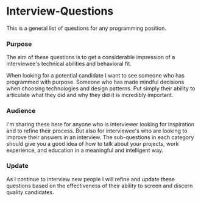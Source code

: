 # Interview-Questions

This is a general list of questions for any programming position. 

### Purpose
The aim of these questions is to get a considerable impression of a interviewee's technical abilities and behavioral fit.

When looking for a potential candidate I want to see someone who has programmed with purpose. Someone who has made mindful decisions when choosing technologies and design patterns. Put simply their ability to articulate what they did and why they did it is incredibly important. 

### Audience 
I'm sharing these here for anyone who is interviewer looking for inspiration and to refine their process. 
But also for interviewee's who are looking to improve their answers in an interview. The sub-questions in each category should give you a good idea of how to talk about your projects, work experience, and education in a meaningful and intelligent way.

### Update
As I continue to interview new people I will refine and update these questions based on the effectiveness of their ability to screen and discern quality candidates.
